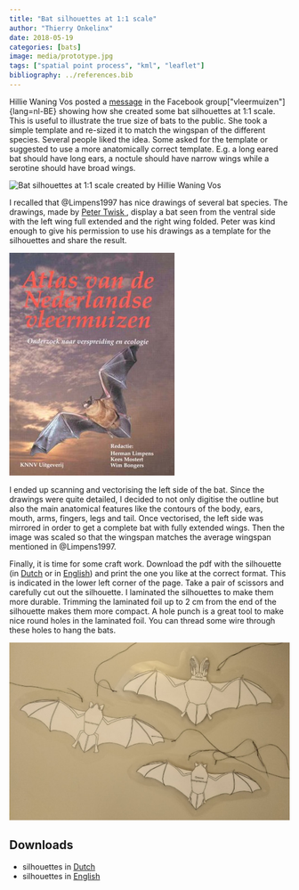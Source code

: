 ```yaml
---
title: "Bat silhouettes at 1:1 scale"
author: "Thierry Onkelinx"
date: 2018-05-19
categories: [bats]
image: media/prototype.jpg
tags: ["spatial point process", "kml", "leaflet"]
bibliography: ../references.bib
---
```


Hillie Waning Vos<!-- spell-check: ignore -->
posted a [message](https://www.facebook.com/groups/136313196423367/permalink/1646676385387033/) in the Facebook group["vleermuizen"]{lang=nl-BE} showing how she created some bat silhouettes at 1:1 scale.
This is useful to illustrate the true size of bats to the public.
She took a simple template and re-sized it to match the wingspan of the different species.
Several people liked the idea.
Some asked for the template or suggested to use a more anatomically correct template.
E.g. a long eared bat should have long ears, a noctule should have narrow wings while a serotine should have broad wings.

![Bat silhouettes at 1:1 scale created by
Hillie Waning Vos](media/hillie-waning-vos.jpg)<!-- spell-check: ignore -->

I recalled that @Limpens1997 has nice drawings of several bat species.
The drawings, made by [
Peter Twisk<!-- spell-check: ignore -->
](https://petertwisk.nl/), display a bat seen from the ventral side with the left wing full extended and the right wing folded.
Peter was kind enough to give his permission to use his drawings as a template for the silhouettes and share the result. 

![Cover image of @Limpens1997](media/atlas.jpg)

I ended up scanning and vectorising the left side of the bat.
Since the drawings were quite detailed, I decided to not only digitise the outline but also the main anatomical features like the contours of the body, ears, mouth, arms, fingers, legs and tail.
Once vectorised, the left side was mirrored in order to get a complete bat with fully extended wings.
Then the image was scaled so that the wingspan matches the average wingspan mentioned in @Limpens1997.

Finally, it is time for some craft work.
Download the pdf with the silhouette (in [Dutch](media/silhouet-nl.pdf) or in [English](media/silhouet-en.pdf)) and print the one you like at the correct format.
This is indicated in the lower left corner of the page.
Take a pair of scissors and carefully cut out the silhouette.
I laminated the silhouettes to make them more durable.
Trimming the laminated foil up to 2 cm from the end of the silhouette makes them more compact.
A hole punch is a great tool to make nice round holes in the laminated foil.
You can thread some wire through these holes to hang the bats.

![The prototypes showing from top to bottom a long-eared bat, a Daubenton's bat and a pipistrelle](media/prototype.jpg)

## Downloads

- silhouettes in [Dutch](media/silhouet-nl.pdf)
- silhouettes in [English](media/silhouet-en.pdf)

